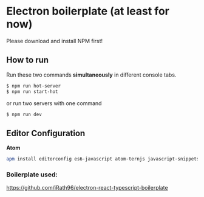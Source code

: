 # Electron boilerplate (at least for now)
Please download and install NPM first! 

## How to run
Run these two commands __simultaneously__ in different console tabs.

```bash
$ npm run hot-server
$ npm run start-hot
```

or run two servers with one command

```bash
$ npm run dev
```

## Editor Configuration
**Atom**
```bash
apm install editorconfig es6-javascript atom-ternjs javascript-snippets linter linter-eslint language-babel autocomplete-modules
```

### Boilerplate used:
https://github.com/iRath96/electron-react-typescript-boilerplate

